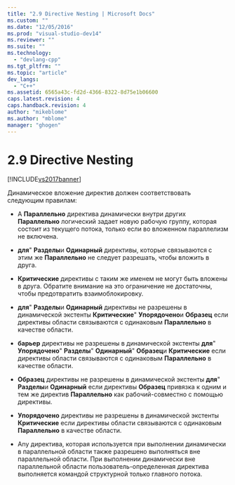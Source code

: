 ```yaml
---
title: "2.9 Directive Nesting | Microsoft Docs"
ms.custom: ""
ms.date: "12/05/2016"
ms.prod: "visual-studio-dev14"
ms.reviewer: ""
ms.suite: ""
ms.technology: 
  - "devlang-cpp"
ms.tgt_pltfrm: ""
ms.topic: "article"
dev_langs: 
  - "C++"
ms.assetid: 6565a43c-fd2d-4366-8322-8d75e1b06600
caps.latest.revision: 4
caps.handback.revision: 4
author: "mikeblome"
ms.author: "mblome"
manager: "ghogen"
---
```

# 2.9 Directive Nesting
[!INCLUDE[vs2017banner](../../assembler/inline/includes/vs2017banner.md)]

Динамическое вложение директив должен соответствовать следующим правилам:  
  
-   A **Параллельно** директива динамически внутри других  **Параллельно** логический задает новую рабочую группу, которая состоит из текущего потока, только если во вложенном параллелизм не включена.  
  
-   **для**"  **Разделы**и  **Одинарный** директивы, которые связываются с этим же  **Параллельно** не следует разрешать, чтобы вложить в друга.  
  
-   **Критические** директивы с таким же именем не могут быть вложены в друга.  Обратите внимание на это ограничение не достаточны, чтобы предотвратить взаимоблокировку.  
  
-   **для**"  **Разделы**и  **Одинарный** директивы не разрешены в динамической экстенты  **Критические**"  **Упорядочено**и  **Образец** если директивы области связываются с одинаковым  **Параллельно** в качестве области.  
  
-   **барьер** директивы не разрешены в динамической экстенты  **для**"  **Упорядочено**"  **Разделы**"  **Одинарный**"  **Образец**и  **Критические** если директивы области связываются с одинаковым  **Параллельно** в качестве области.  
  
-   **Образец** директивы не разрешены в динамической экстенты  **для**"  **Разделы**и  **Одинарный** если директивы  **Образец** привязка к одним и тем же директив  **Параллельно** как рабочий\-совместно с помощью директивы.  
  
-   **Упорядочено** директивы не разрешены в динамической экстенты  **Критические** если директивы области связываются с одинаковым  **Параллельно** в качестве области.  
  
-   Any директива, которая используется при выполнении динамически в параллельной области также разрешено выполняться вне параллельной области.  При выполнении динамически вне параллельной области пользователь\-определенная директива выполняется командой структурной только главного потока.